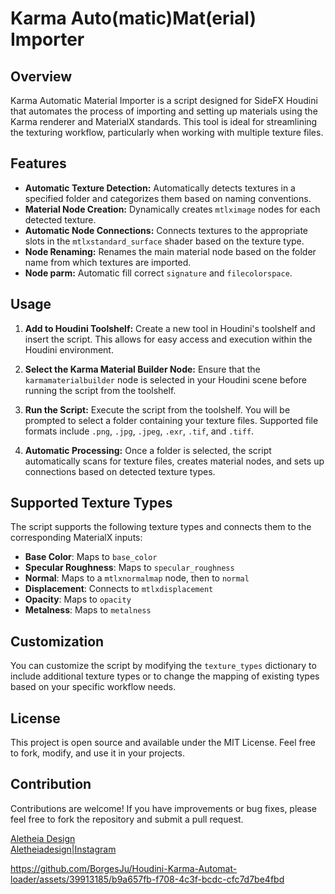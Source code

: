 
# Karma Auto(matic)Mat(erial) Importer



## Overview
Karma Automatic Material Importer is a script designed for SideFX Houdini that automates the process of importing and setting up materials using the Karma renderer and MaterialX standards. This tool is ideal for streamlining the texturing workflow, particularly when working with multiple texture files.

## Features
- **Automatic Texture Detection:** Automatically detects textures in a specified folder and categorizes them based on naming conventions.
- **Material Node Creation:** Dynamically creates `mtlximage` nodes for each detected texture.
- **Automatic Node Connections:** Connects textures to the appropriate slots in the `mtlxstandard_surface` shader based on the texture type.
- **Node Renaming:** Renames the main material node based on the folder name from which textures are imported.
- **Node parm:** Automatic fill correct `signature` and `filecolorspace`.

## Usage
1. **Add to Houdini Toolshelf:**
   Create a new tool in Houdini's toolshelf and insert the script. This allows for easy access and execution within the Houdini environment.

2. **Select the Karma Material Builder Node:**
   Ensure that the `karmamaterialbuilder` node is selected in your Houdini scene before running the script from the toolshelf.

3. **Run the Script:**
   Execute the script from the toolshelf. You will be prompted to select a folder containing your texture files. Supported file formats include `.png`, `.jpg`, `.jpeg`, `.exr`, `.tif`, and `.tiff`.

4. **Automatic Processing:**
   Once a folder is selected, the script automatically scans for texture files, creates material nodes, and sets up connections based on detected texture types.

## Supported Texture Types
The script supports the following texture types and connects them to the corresponding MaterialX inputs:
- **Base Color**: Maps to `base_color`
- **Specular Roughness**: Maps to `specular_roughness`
- **Normal**: Maps to a `mtlxnormalmap` node, then to `normal`
- **Displacement**: Connects to `mtlxdisplacement`
- **Opacity**: Maps to `opacity`
- **Metalness**: Maps to `metalness`

## Customization
You can customize the script by modifying the `texture_types` dictionary to include additional texture types or to change the mapping of existing types based on your specific workflow needs.

## License
This project is open source and available under the MIT License. Feel free to fork, modify, and use it in your projects.

## Contribution
Contributions are welcome! If you have improvements or bug fixes, please feel free to fork the repository and submit a pull request.

[Aletheia Design](https://aletheiadesign.fr)  
[Aletheiadesign|Instagram](https://www.instagram.com/al3ph.d.sign/)



https://github.com/BorgesJu/Houdini-Karma-Automat-loader/assets/39913185/b9a657fb-f708-4c3f-bcdc-cfc7d7be4fbd

